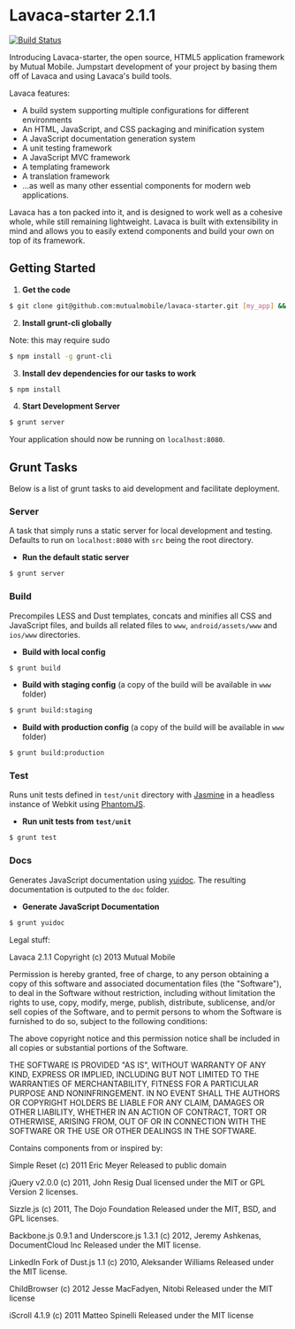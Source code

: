 Lavaca-starter 2.1.1
======

[![Build Status](https://travis-ci.org/mutualmobile/lavaca.png?branch=amd)](https://travis-ci.org/mutualmobile/lavaca-starter)

Introducing Lavaca-starter, the open source, HTML5 application framework by Mutual Mobile. Jumpstart development of your project by basing them off of Lavaca and using Lavaca's build tools.

Lavaca features:
* A build system supporting multiple configurations for different environments
* An HTML, JavaScript, and CSS packaging and minification system
* A JavaScript documentation generation system
* A unit testing framework
* A JavaScript MVC framework
* A templating framework
* A translation framework
* …as well as many other essential components for modern web applications.

Lavaca has a ton packed into it, and is designed to work well as a cohesive whole, while still remaining lightweight. Lavaca is built with extensibility in mind and allows you to easily extend components and build your own on top of its framework.

## Getting Started

1. __Get the code__
```bash
$ git clone git@github.com:mutualmobile/lavaca-starter.git [my_app] && cd [my_app]
```

2. __Install grunt-cli globally__

Note: this may require sudo
```bash
$ npm install -g grunt-cli
```

3. __Install dev dependencies for our tasks to work__
```bash
$ npm install
```

4. __Start Development Server__
```bash
$ grunt server
```
Your application should now be running on `localhost:8080`.

## Grunt Tasks

Below is a list of grunt tasks to aid development and facilitate deployment.

### Server

A task that simply runs a static server for local development and testing. Defaults to run on `localhost:8080` with `src` being the root directory.

- __Run the default static server__

```bash
$ grunt server
```

### Build

Precompiles LESS and Dust templates, concats and minifies all CSS and JavaScript files, and builds all related files to `www`, `android/assets/www` and `ios/www` directories. 

- __Build with local config__

```bash
$ grunt build
```

- __Build with staging config__ (a copy of the build will be available in `www` folder)

```bash
$ grunt build:staging
```

- __Build with production config__ (a copy of the build will be available in `www` folder)

```bash
$ grunt build:production
```

### Test

Runs unit tests defined in `test/unit` directory with [Jasmine](http://pivotal.github.com/jasmine/) in a headless instance of Webkit using [PhantomJS](http://phantomjs.org/).

- __Run unit tests from `test/unit`__

```bash
$ grunt test
```

### Docs

Generates JavaScript documentation using [yuidoc](https://github.com/gruntjs/grunt-contrib-yuidoc). The resulting documentation is outputed to the `doc` folder.

- __Generate JavaScript Documentation__

```bash
$ grunt yuidoc
```



Legal stuff:

Lavaca 2.1.1
Copyright (c) 2013 Mutual Mobile

Permission is hereby granted, free of charge, to any person obtaining a copy of this software and associated documentation files (the "Software"), to deal in the Software without restriction, including without limitation the rights to use, copy, modify, merge, publish, distribute, sublicense, and/or sell copies of the Software, and to permit persons to whom the Software is furnished to do so, subject to the following conditions:

The above copyright notice and this permission notice shall be included in all copies or substantial portions of the Software.

THE SOFTWARE IS PROVIDED "AS IS", WITHOUT WARRANTY OF ANY KIND, EXPRESS OR IMPLIED, INCLUDING BUT NOT LIMITED TO THE WARRANTIES OF MERCHANTABILITY, FITNESS FOR A PARTICULAR PURPOSE AND NONINFRINGEMENT. IN NO EVENT SHALL THE AUTHORS OR COPYRIGHT HOLDERS BE LIABLE FOR ANY CLAIM, DAMAGES OR OTHER LIABILITY, WHETHER IN AN ACTION OF CONTRACT, TORT OR OTHERWISE, ARISING FROM, OUT OF OR IN CONNECTION WITH THE SOFTWARE OR THE USE OR OTHER DEALINGS IN THE SOFTWARE.

Contains components from or inspired by:

Simple Reset
(c) 2011 Eric Meyer
Released to public domain

jQuery v2.0.0
(c) 2011, John Resig
Dual licensed under the MIT or GPL Version 2 licenses.

Sizzle.js
(c) 2011, The Dojo Foundation
Released under the MIT, BSD, and GPL licenses.

Backbone.js 0.9.1 and Underscore.js 1.3.1
(c) 2012, Jeremy Ashkenas, DocumentCloud Inc
Released under the MIT license.

LinkedIn Fork of Dust.js 1.1
(c) 2010, Aleksander Williams
Released under the MIT license.


ChildBrowser
(c) 2012 Jesse MacFadyen, Nitobi
Released under the MIT license


iScroll 4.1.9
(c) 2011 Matteo Spinelli
Released under the MIT license
